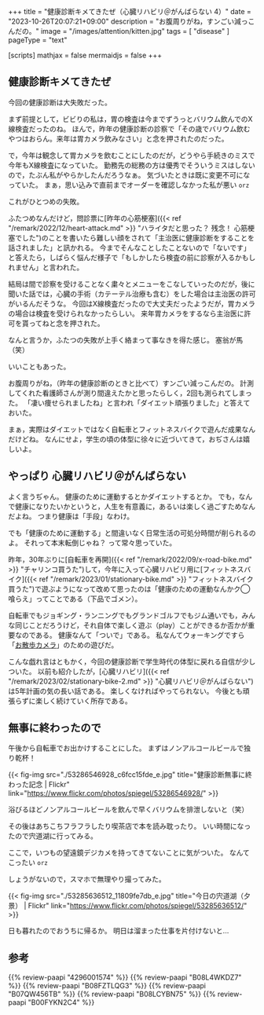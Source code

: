+++
title = "健康診断キメてきたぜ（心臓リハビリ＠がんばらない 4）"
date =  "2023-10-26T20:07:21+09:00"
description = "お腹周りがね，すンごい減っこんだの。"
image = "/images/attention/kitten.jpg"
tags = [ "disease" ]
pageType = "text"

[scripts]
  mathjax = false
  mermaidjs = false
+++

## 健康診断キメてきたぜ

今回の健康診断は大失敗だった。

まず前提として，ビビりの私は，胃の検査は今までずうっとバリウム飲んでのX線検査だったのね。
ほんで，昨年の健康診断の診察で「その歳でバリウム飲むやつはおらん。来年は胃カメラ飲みなさい」と念を押されたのだった。

で，今年は観念して胃カメラを飲むことにしたのだが，どうやら手続きのミスで今年もX線検査になっていた。
勤務先の総務の方は優秀でそういうミスはしないので，たぶん私がやらかしたんだろうなぁ。
気づいたときは既に変更不可になっていた。
まぁ，思い込みで直前までオーダーを確認しなかった私が悪い `orz`

これがひとつめの失敗。

ふたつめなんだけど，問診票に[昨年の心筋梗塞]({{< ref "/remark/2022/12/heart-attack.md" >}} "ハライタだと思った？ 残念！ 心筋梗塞でした")のことを書いたら難しい顔をされて「主治医に健康診断をすることを話されました」と訊かれる。
今までそんなことしたことないので「ないです」と答えたら，しばらく悩んだ様子で「もしかしたら検査の前に診察が入るかもしれません」と言われた。

結局は間で診察を受けることなく粛々とメニューをこなしていったのだが，後に聞いた話では，心臓の手術（カテーテル治療も含む）をした場合は主治医の許可がいるんだそうな。
今回はX線検査だったので大丈夫だったようだが，胃カメラの場合は検査を受けられなかったらしい。
来年胃カメラをするなら主治医に許可を貰ってねと念を押された。

なんと言うか，ふたつの失敗が上手く絡まって事なきを得た感じ。
塞翁が馬（笑）

いいこともあった。

お腹周りがね，（昨年の健康診断のときと比べて）すンごい減っこんだの。
計測してくれた看護師さんが測り間違えたかと思ったらしく，2回も測られてしまった。
「凄い痩せられましたね」と言われ「ダイエット頑張りました」と答えておいた。

まぁ，実際はダイエットではなく自転車とフィットネスバイクで遊んだ成果なんだけどね。
なんにせよ，学生の頃の体型に徐々に近づいてきて，おぢさんは嬉しいよ。

## やっぱり 心臓リハビリ＠がんばらない

よく言うぢゃん。
健康のために運動するとかダイエットするとか。
でも，なんで健康になりたいかというと，人生を有意義に，あるいは楽しく過ごすためなんだよね。
つまり健康は「手段」なわけ。

でも「健康のために運動する」と間違いなく日常生活の可処分時間が削られるのよ。
それって本末転倒じゃね？ って常々思っていた。

昨年，30年ぶりに[自転車を再開]({{< ref "/remark/2022/09/x-road-bike.md" >}} "チャリンコ買うた")して，今年に入って心臓リハビリ用に[フィットネスバイク]({{< ref "/remark/2023/01/stationary-bike.md" >}} "フィットネスバイク買うた")で遊ぶようになって改めて思ったのは「健康のための運動なんかク◯喰らえ」ってことである（下品でゴメン）。

自転車でもジョギング・ランニングでもグランドゴルフでもジム通いでも，みんな同じことだろうけど，それ自体で楽しく遊ぶ（play）ことができるか否かが重要なのである。
健康なんて「ついで」である。
私なんてウォーキングですら「[お散歩カメラ](https://www.flickr.com/photos/spiegel/)」のための遊びだ。

こんな戯れ言はともかく，今回の健康診断で学生時代の体型に戻れる自信が少しついた。
以前も紹介したが，[心臓リハビリ]({{< ref "/remark/2023/02/stationary-bike-2.md" >}} "心臓リハビリ＠がんばらない")は5年計画の気の長い話である。
楽しくなければやってられない。
今後とも頑張らずに楽しく続けていく所存である。

## 無事に終わったので

午後から自転車でお出かけすることにした。
まずはノンアルコールビールで独り乾杯！

{{< fig-img src="./53286546928_c6fcc15fde_e.jpg" title="健康診断無事に終わった記念 | Flickr" link="https://www.flickr.com/photos/spiegel/53286546928/" >}}

浴びるほどノンアルコールビールを飲んで早くバリウムを排泄しないと（笑）

その後はあちこちフラフラしたり喫茶店で本を読み耽ったり。
いい時間になったので宍道湖に行ってみる。

ここで，いつもの望遠鏡デジカメを持ってきてないことに気がついた。
なんてこったい `orz`

しょうがないので，スマホで無理やり撮ってみた。

{{< fig-img src="./53285636512_11809fe7db_e.jpg" title="今日の宍道湖（夕景） | Flickr" link="https://www.flickr.com/photos/spiegel/53285636512/" >}}

日も暮れたのでおうちに帰るか。
明日は溜まった仕事を片付けないと...

## 参考

{{% review-paapi "4296001574" %}} <!-- ハッキング思考 -->
{{% review-paapi "B08L4WKDZ7" %}} <!-- PowerShot ZOOM -->
{{% review-paapi "B08FZTLQG3" %}} <!-- フィットネスバイク -->
{{% review-paapi "B07QW456TB" %}} <!-- フロアマット -->
{{% review-paapi "B08LCYBN75" %}} <!-- トレーニングベルト -->
{{% review-paapi "B00FYKN2C4" %}} <!-- ささみさん@がんばらない -->
